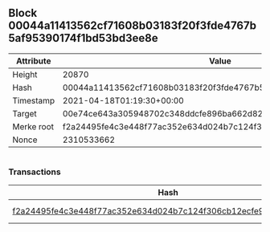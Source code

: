 ## Block 00044a11413562cf71608b03183f20f3fde4767b5af95390174f1bd53bd3ee8e

Attribute | Value
--- | ---
Height | 20870
Hash | 00044a11413562cf71608b03183f20f3fde4767b5af95390174f1bd53bd3ee8e
Timestamp | 2021-04-18T01:19:30+00:00
Target | 00e74ce643a305948702c348ddcfe896ba662d82c1a228faf4ad12250f07334e
Merke root | f2a24495fe4c3e448f77ac352e634d024b7c124f306cb12ecfe9c08ab24b178a
Nonce | 2310533662

```

```

### Transactions

Hash | Amount
--- | ---
[f2a24495fe4c3e448f77ac352e634d024b7c124f306cb12ecfe9c08ab24b178a](f2a24495fe4c3e448f77ac352e634d024b7c124f306cb12ecfe9c08ab24b178a.md) | 10.00000000 SKEPTI 
